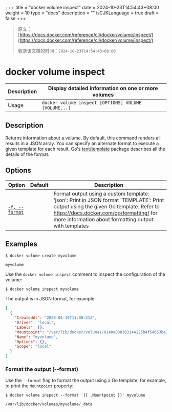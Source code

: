 +++
title = "docker volume inspect"
date = 2024-10-23T14:54:43+08:00
weight = 10
type = "docs"
description = ""
isCJKLanguage = true
draft = false
+++

> 原文：[https://docs.docker.com/reference/cli/docker/volume/inspect/](https://docs.docker.com/reference/cli/docker/volume/inspect/)
>
> 收录该文档的时间：`2024-10-23T14:54:43+08:00`

# docker volume inspect

| Description | Display detailed information on one or more volumes  |
| :---------- | ---------------------------------------------------- |
| Usage       | `docker volume inspect [OPTIONS] VOLUME [VOLUME...]` |

## Description

Returns information about a volume. By default, this command renders all results in a JSON array. You can specify an alternate format to execute a given template for each result. Go's [text/template](https://pkg.go.dev/text/template) package describes all the details of the format.

## Options

| Option                                                       | Default | Description                                                  |
| ------------------------------------------------------------ | ------- | ------------------------------------------------------------ |
| [`-f, --format`](https://docs.docker.com/reference/cli/docker/volume/inspect/#format) |         | Format output using a custom template: 'json': Print in JSON format 'TEMPLATE': Print output using the given Go template. Refer to https://docs.docker.com/go/formatting/ for more information about formatting output with templates |

## Examples



```console
$ docker volume create myvolume

myvolume
```

Use the `docker volume inspect` comment to inspect the configuration of the volume:



```console
$ docker volume inspect myvolume
```

The output is in JSON format, for example:



```json
[
  {
    "CreatedAt": "2020-04-19T11:00:21Z",
    "Driver": "local",
    "Labels": {},
    "Mountpoint": "/var/lib/docker/volumes/8140a838303144125b4f54653b47ede0486282c623c3551fbc7f390cdc3e9cf5/_data",
    "Name": "myvolume",
    "Options": {},
    "Scope": "local"
  }
]
```

### Format the output (--format)

Use the `--format` flag to format the output using a Go template, for example, to print the `Mountpoint` property:



```console
$ docker volume inspect --format '{{ .Mountpoint }}' myvolume

/var/lib/docker/volumes/myvolume/_data
```

